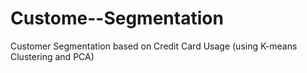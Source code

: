 # Custome--Segmentation
Customer Segmentation based on Credit Card Usage (using K-means Clustering and PCA)
